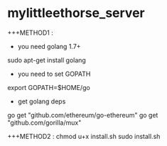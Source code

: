 # mylittleethorse_server

+++METHOD1 :
+ you need golang 1.7+

sudo apt-get install golang

+ you need to set GOPATH

export GOPATH=$HOME/go

+ get golang deps 

go get "github.com/ethereum/go-ethereum"
go get "github.com/gorilla/mux"

+++METHOD2 :
chmod u+x install.sh
sudo install.sh
